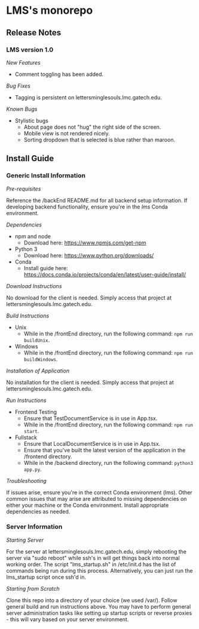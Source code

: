 # LMS's monorepo

## Release Notes

### LMS version 1.0

*New Features*
- Comment toggling has been added.

*Bug Fixes*
- Tagging is persistent on lettersminglesouls.lmc.gatech.edu.

*Known Bugs*
- Stylistic bugs
  - About page does not "hug" the right side of the screen.
  - Mobile view is not rendered nicely. 
  - Sorting dropdown that is selected is blue rather than maroon.
  
## Install Guide

### Generic Install Information

*Pre-requisites*

Reference the /backEnd README.md for all backend setup information.
If developing backend functionality, ensure you're in the *lms* Conda environment. 

*Dependencies*

- npm and node
  - Download here: https://www.npmjs.com/get-npm
- Python 3
  - Download here: https://www.python.org/downloads/
- Conda
  - Install guide here: https://docs.conda.io/projects/conda/en/latest/user-guide/install/

*Download Instructions*

No download for the client is needed. Simply access that project at lettersminglesouls.lmc.gatech.edu.

*Build Instructions*

- Unix
  - While in the /frontEnd directory, run the following command: `npm run buildUnix`.
- Windows
  - While in the /frontEnd directory, run the following command: `npm run buildWindows`.

*Installation of Application*

No installation for the client is needed. Simply access that project at lettersminglesouls.lmc.gatech.edu.

*Run Instructions*

- Frontend Testing
  - Ensure that TestDocumentService is in use in App.tsx.
  - While in the /frontEnd directory, run the following command: `npm run start`.
- Fullstack
  - Ensure that LocalDocumentService is in use in App.tsx.
  - Ensure that you've built the latest version of the application in the /frontend directory.
  - While in the /backend directory, run the following command: `python3 app.py`.

*Troubleshooting*

If issues arise, ensure you're in the correct Conda environment (lms). Other common issues that may arise are attributed to missing dependencies on either your machine or the Conda environment. Install appropriate dependencies as needed. 

### Server Information

*Starting Server*

For the server at lettersminglesouls.lmc.gatech.edu, simply rebooting the server via "sudo reboot" while ssh's in will get things back into normal working order. The script "lms_startup.sh" in /etc/init.d has the list of commands being run during this process. Alternatively, you can just run the lms_startup script once ssh'd in.

*Starting from Scratch*

Clone this repo into a directory of your choice (we used /var/). Follow general build and run instructions above. You may have to perform general server administration tasks like setting up startup scripts or reverse proxies - this will vary based on your server environment. 

